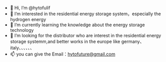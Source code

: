 - 👋 Hi, I’m @hytofulif
- 👀 I’m interested in the residential energy storage system，especially the hydrogen energy
- 🌱 I’m currently learning the knowledge about the energy storage technology
- 💞️ I’m looking for the distributor who are interest in the residential energy storage systemm,and better works in the europe like germany、italy、、、、、、
- 📫 you can give the Email：hytofuture@gmail.com

<!---
hytofulif/hytofulif is a ✨ special ✨ repository because its `README.md` (this file) appears on your GitHub profile.
You can click the Preview link to take a look at your changes.
--->
